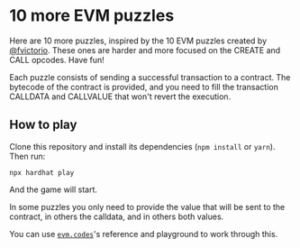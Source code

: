 # 10 more EVM puzzles

Here are 10 more puzzles, inspired by the 10 EVM puzzles created by [@fvictorio](https://github.com/fvictorio/evm-puzzles). These ones are harder and more focused on the CREATE and CALL opcodes. Have fun!

Each puzzle consists of sending a successful transaction to a contract. The bytecode of the contract is provided, and you need to fill the transaction CALLDATA and CALLVALUE that won't revert the execution.

## How to play

Clone this repository and install its dependencies (`npm install` or `yarn`). Then run:

```
npx hardhat play
```

And the game will start.

In some puzzles you only need to provide the value that will be sent to the contract, in others the calldata, and in others both values.

You can use [`evm.codes`](https://www.evm.codes/)'s reference and playground to work through this.
